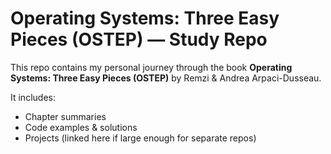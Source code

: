 # Operating Systems: Three Easy Pieces (OSTEP) — Study Repo

This repo contains my personal journey through the book **Operating Systems: Three Easy Pieces (OSTEP)** by Remzi & Andrea Arpaci-Dusseau.

It includes:

- Chapter summaries
- Code examples & solutions
- Projects (linked here if large enough for separate repos)
